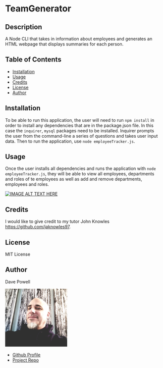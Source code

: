 

  # TeamGenerator

  ## Description
  A Node CLI that takes in information about employees and generates an HTML webpage that displays summaries for each person.

  ## Table of Contents

  * [Installation](#installation)
  * [Usage](#usage)
  * [Credits](#credits)
  * [License](#license)
  * [Author](#author)

  ## Installation
  To be able to run this application, the user will need to run `npm install` in order to install any dependencies that are in the package.json file. In this case the `inquirer`, `mysql` packages need to be installed. Inquirer prompts the user from the command-line a series of questions and takes user input data. Then to run the application, use `node employeeTracker.js`.

  ## Usage
  Once the user installs all dependencies and runs the application with `node employeeTracker.js`, they will be able to view all employees, departments and roles of te employees as well as add and remove departments, employees and roles.

  [![IMAGE ALT TEXT HERE](http://img.youtube.com/vi/FTs2M3k8Kpo.jpg)](https://youtu.be/FTs2M3k8Kpo)

  ## Credits
  I would like to give credit to my tutor John Knowles https://github.com/jaknowles97.

  ## License
  MIT License

  ## Author

  Dave Powell

  ![Dave Powell](./images/dPowell.png "Dave Powell")

  * [Github Profile](https://github.com/evadllewop)
  * [Project Repo](https://github.com/evadllewop/TeamGenerator)


